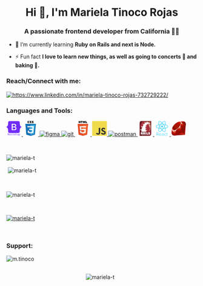 <h1 align="center">Hi 👋, I'm Mariela Tinoco Rojas</h1>
<h3 align="center">A passionate frontend developer from California 👩‍💻</h3>

- 🌱 I’m currently learning **Ruby on Rails and next is Node.**

- ⚡ Fun fact **I love to learn new things, as well as going to concerts 🎤 and baking 🧁.**

<h3 align="left">Reach/Connect with me:</h3>
<p align="left">
<a href="https://linkedin.com/in/https://www.linkedin.com/in/mariela-tinoco-rojas-732729222/" target="blank"><img align="center" src="https://raw.githubusercontent.com/rahuldkjain/github-profile-readme-generator/master/src/images/icons/Social/linked-in-alt.svg" alt="https://www.linkedin.com/in/mariela-tinoco-rojas-732729222/" height="30" width="40" /></a>
</p>

<h3 align="left">Languages and Tools:</h3>
<p align="left"> <a href="https://getbootstrap.com" target="_blank" rel="noreferrer"> <img src="https://raw.githubusercontent.com/devicons/devicon/master/icons/bootstrap/bootstrap-plain-wordmark.svg" alt="bootstrap" width="40" height="40"/> </a> <a href="https://www.w3schools.com/css/" target="_blank" rel="noreferrer"> <img src="https://raw.githubusercontent.com/devicons/devicon/master/icons/css3/css3-original-wordmark.svg" alt="css3" width="40" height="40"/> </a> <a href="https://www.figma.com/" target="_blank" rel="noreferrer"> <img src="https://www.vectorlogo.zone/logos/figma/figma-icon.svg" alt="figma" width="40" height="40"/> </a> <a href="https://git-scm.com/" target="_blank" rel="noreferrer"> <img src="https://www.vectorlogo.zone/logos/git-scm/git-scm-icon.svg" alt="git" width="40" height="40"/> </a> <a href="https://www.w3.org/html/" target="_blank" rel="noreferrer"> <img src="https://raw.githubusercontent.com/devicons/devicon/master/icons/html5/html5-original-wordmark.svg" alt="html5" width="40" height="40"/> </a> <a href="https://developer.mozilla.org/en-US/docs/Web/JavaScript" target="_blank" rel="noreferrer"> <img src="https://raw.githubusercontent.com/devicons/devicon/master/icons/javascript/javascript-original.svg" alt="javascript" width="40" height="40"/> </a> <a href="https://postman.com" target="_blank" rel="noreferrer"> <img src="https://www.vectorlogo.zone/logos/getpostman/getpostman-icon.svg" alt="postman" width="40" height="40"/> </a> <a href="https://rubyonrails.org" target="_blank" rel="noreferrer"> <img src="https://raw.githubusercontent.com/devicons/devicon/master/icons/rails/rails-original-wordmark.svg" alt="rails" width="40" height="40"/> </a> <a href="https://reactjs.org/" target="_blank" rel="noreferrer"> <img src="https://raw.githubusercontent.com/devicons/devicon/master/icons/react/react-original-wordmark.svg" alt="react" width="40" height="40"/> </a> <a href="https://www.ruby-lang.org/en/" target="_blank" rel="noreferrer"> <img src="https://raw.githubusercontent.com/devicons/devicon/master/icons/ruby/ruby-original.svg" alt="ruby" width="40" height="40"/> </a> </p>


<br>
<p><img align="center" src="https://github-readme-stats.vercel.app/api/top-langs?username=mariela-t&show_icons=true&locale=en&layout=compact&theme=dracula" alt="mariela-t" /></p>



<p>&nbsp;<img align="center" src="https://github-readme-stats.vercel.app/api?username=mariela-t&show_icons=true&locale=en&theme=dracula" alt="mariela-t" /></p>

<br>

<p><img align="center" src="https://github-readme-streak-stats.herokuapp.com/?user=mariela-t&&theme=dracula" alt="mariela-t" /></p>

<br>

<p align="left"> <a href="https://github.com/ryo-ma/github-profile-trophy"><img src="https://github-profile-trophy.vercel.app/?username=mariela-t&theme=dracula" alt="mariela-t" /></a> </p>

<br>
<h3 align="left">Support:</h3>
<p><a href="https://www.buymeacoffee.com/m.tinoco"> <img align="left" src="https://cdn.buymeacoffee.com/buttons/v2/default-yellow.png" height="50" width="210" alt="m.tinoco" /></a></p><br><br>


<p align="left"> <img src="https://komarev.com/ghpvc/?username=mariela-t&label=Profile%20views&color=0e75b6&style=flat" alt="mariela-t" /> </p>
